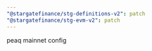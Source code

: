 ```yaml
---
"@stargatefinance/stg-definitions-v2": patch
"@stargatefinance/stg-evm-v2": patch
---
```


peaq mainnet config
